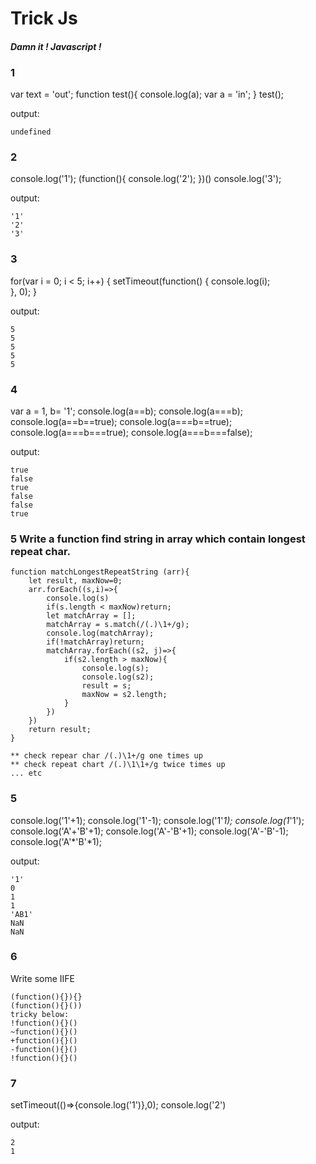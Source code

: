 # Trick Js
#### *Damn it ! Javascript !*

### 1
var text = 'out';
function test(){
	console.log(a);
	var a = 'in';
}
test();

output:
```
undefined
```

### 2
console.log('1');
(function(){
console.log('2');
})()
console.log('3');

output:
```
'1'
'2'
'3'
```

### 3
for(var i = 0; i < 5; i++) {
    setTimeout(function() {
        console.log(i);  
    }, 0);
}

output:
```
5
5
5
5
5
```

### 4
var a = 1, b= '1';
console.log(a==b);
console.log(a===b);
console.log(a==b==true);
console.log(a===b==true);
console.log(a===b===true);
console.log(a===b===false);

output:
```
true
false
true
false
false
true
```

### 5 Write a function find string in array which contain longest repeat char.
```
function matchLongestRepeatString (arr){
    let result, maxNow=0;
    arr.forEach((s,i)=>{
		console.log(s)
        if(s.length < maxNow)return;
        let matchArray = [];
        matchArray = s.match(/(.)\1+/g);
		console.log(matchArray);
        if(!matchArray)return;
        matchArray.forEach((s2, j)=>{
            if(s2.length > maxNow){
                console.log(s);
                console.log(s2);
                result = s;
                maxNow = s2.length;
            }
        })
    })
    return result;
}

** check repear char /(.)\1+/g one times up
** check repeat chart /(.)\1\1+/g twice times up
... etc
```


### 5
console.log('1'+1);
console.log('1'-1);
console.log('1'*1);
console.log(1*'1');
console.log('A'+'B'+1);
console.log('A'-'B'+1);
console.log('A'-'B'-1);
console.log('A'*'B'*1);

output:
```
'1'
0
1
1
'AB1'
NaN
NaN
```

### 6
Write some IIFE
```
(function(){}){}
(function(){}())
tricky below:
!function(){}()
~function(){}()
+function(){}()
-function(){}()
!function(){}()
```

### 7 
setTimeout(()=>{console.log('1')},0);
console.log('2')

output:
```
2
1
```